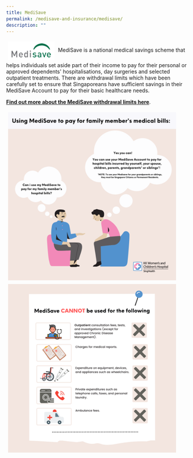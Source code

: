 ```yaml
---
title: MediSave
permalink: /medisave-and-insurance/medisave/
description: ""
---
```

<img src="images/msv.png" style="vertical-align: middle; max-width: 25%; margin: 5px;">
MediSave is a national medical savings scheme that helps individuals set aside part of their income to pay for their personal or approved dependents' hospitalisations, day surgeries and selected outpatient treatments. There are withdrawal limits which have been carefully set to ensure that Singaporeans have sufficient savings in their MediSave Account to pay for their basic healthcare needs.

**[Find out more about the MediSave withdrawal limits here](https://www.cpf.gov.sg/member/healthcare-financing/using-your-medisave-savings)**.

 <img src="images/msv1.png" style="vertical-align: middle; max-width: 90%; margin: 5px;">
 <img src="images/msv2.png" style="vertical-align: middle; max-width: 90%; margin: 5px;">